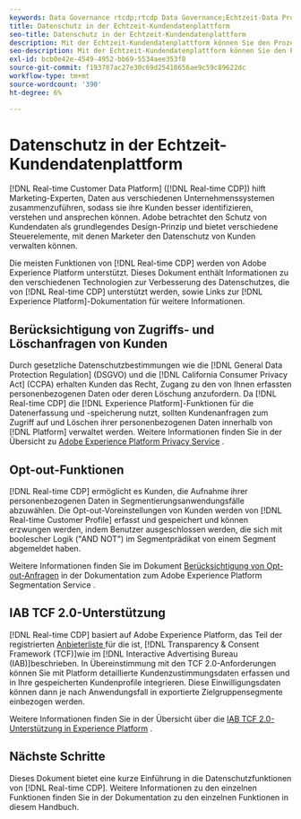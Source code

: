 ```yaml
---
keywords: Data Governance rtcdp;rtcdp Data Governance;Echtzeit-Data Profil Data Governance;Datenschutz rtcdp;rtcdp privacy
title: Datenschutz in der Echtzeit-Kundendatenplattform
seo-title: Datenschutz in der Echtzeit-Kundendatenplattform
description: Mit der Echtzeit-Kundendatenplattform können Sie den Prozess optimieren, Ihre Datenvorgänge mit Datenschutzbestimmungen konform zu halten.
seo-description: Mit der Echtzeit-Kundendatenplattform können Sie den Prozess optimieren, Ihre Datenvorgänge mit Datenschutzbestimmungen konform zu halten.
exl-id: bcb0e42e-4549-4952-bb69-5534aee353f8
source-git-commit: f193787ac27e30c69d25418656ae9c59c89622dc
workflow-type: tm+mt
source-wordcount: '390'
ht-degree: 6%

---
```


# Datenschutz in der Echtzeit-Kundendatenplattform

[!DNL Real-time Customer Data Platform] ([!DNL Real-time CDP]) hilft Marketing-Experten, Daten aus verschiedenen Unternehmenssystemen zusammenzuführen, sodass sie ihre Kunden besser identifizieren, verstehen und ansprechen können. Adobe betrachtet den Schutz von Kundendaten als grundlegendes Design-Prinzip und bietet verschiedene Steuerelemente, mit denen Marketer den Datenschutz von Kunden verwalten können.

Die meisten Funktionen von [!DNL Real-time CDP] werden von Adobe Experience Platform unterstützt. Dieses Dokument enthält Informationen zu den verschiedenen Technologien zur Verbesserung des Datenschutzes, die von [!DNL Real-time CDP] unterstützt werden, sowie Links zur [!DNL Experience Platform]-Dokumentation für weitere Informationen.

## Berücksichtigung von Zugriffs- und Löschanfragen von Kunden

Durch gesetzliche Datenschutzbestimmungen wie die [!DNL General Data Protection Regulation] (DSGVO) und die [!DNL California Consumer Privacy Act] (CCPA) erhalten Kunden das Recht, Zugang zu den von Ihnen erfassten personenbezogenen Daten oder deren Löschung anzufordern. Da [!DNL Real-time CDP] die [!DNL Experience Platform]-Funktionen für die Datenerfassung und -speicherung nutzt, sollten Kundenanfragen zum Zugriff auf und Löschen ihrer personenbezogenen Daten innerhalb von [!DNL Platform] verwaltet werden. Weitere Informationen finden Sie in der Übersicht zu [Adobe Experience Platform Privacy Service](../../privacy-service/home.md) .

## Opt-out-Funktionen

[!DNL Real-time CDP] ermöglicht es Kunden, die Aufnahme ihrer personenbezogenen Daten in Segmentierungsanwendungsfälle abzuwählen. Die Opt-out-Voreinstellungen von Kunden werden von [!DNL Real-time Customer Profile] erfasst und gespeichert und können erzwungen werden, indem Benutzer ausgeschlossen werden, die sich mit boolescher Logik (&quot;AND NOT&quot;) im Segmentprädikat von einem Segment abgemeldet haben.

Weitere Informationen finden Sie im Dokument [Berücksichtigung von Opt-out-Anfragen](../../segmentation/consents.md) in der Dokumentation zum Adobe Experience Platform Segmentation Service .

## IAB TCF 2.0-Unterstützung

[!DNL Real-time CDP] basiert auf Adobe Experience Platform, das Teil der registrierten  [Anbieterliste ](https://iabeurope.eu/vendor-list-tcf-v2-0/) für die ist,  [!DNL Transparency & Consent Framework (TCF)]wie im  [!DNL Interactive Advertising Bureau (IAB)]beschrieben. In Übereinstimmung mit den TCF 2.0-Anforderungen können Sie mit Platform detaillierte Kundenzustimmungsdaten erfassen und in Ihre gespeicherten Kundenprofile integrieren. Diese Einwilligungsdaten können dann je nach Anwendungsfall in exportierte Zielgruppensegmente einbezogen werden.

Weitere Informationen finden Sie in der Übersicht über die [IAB TCF 2.0-Unterstützung in Experience Platform](../../landing/governance-privacy-security/consent/iab/overview.md) .

## Nächste Schritte

Dieses Dokument bietet eine kurze Einführung in die Datenschutzfunktionen von [!DNL Real-time CDP]. Weitere Informationen zu den einzelnen Funktionen finden Sie in der Dokumentation zu den einzelnen Funktionen in diesem Handbuch.
